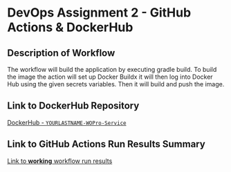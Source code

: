 # DevOps Assignment 2 - GitHub Actions & DockerHub

## Description of Workflow
The workflow will build the application by executing gradle build. To build the image the action will set up Docker Buildx it will then log into Docker Hub using the given secrets variables. Then it will build and push the image. 

## Link to DockerHub Repository
[DockerHub - `YOURLASTNAME-WOPro-Service`](https://hub.docker.com/repository/docker/owenfrancis21/francis-wopro-service/general)

## Link to GitHub Actions Run Results Summary
[Link to **working** workflow run results](sampleURL:https://github.com/WSU-kduncan/s24cicd-pattonsgirl/actions/runs/8726150186/job/23941797523)
